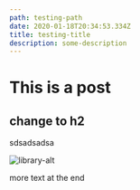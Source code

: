 ```yaml
---
path: testing-path
date: 2020-01-18T20:34:53.334Z
title: testing-title
description: some-description
---
```

# This is a post

## change to h2

sdsadsadsa

![library-alt](/assets/carnegielibrary.jpg "library")

more text at the end
